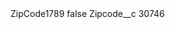 <?xml version="1.0" encoding="UTF-8"?>
<CustomMetadata xmlns="http://soap.sforce.com/2006/04/metadata" xmlns:xsi="http://www.w3.org/2001/XMLSchema-instance" xmlns:xsd="http://www.w3.org/2001/XMLSchema">
    <label>ZipCode1789</label>
    <protected>false</protected>
    <values>
        <field>Zipcode__c</field>
        <value xsi:type="xsd:string">30746</value>
    </values>
</CustomMetadata>
